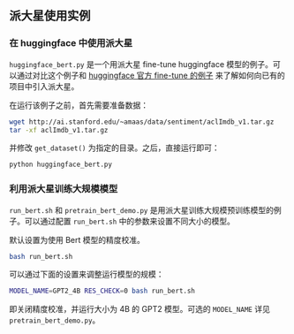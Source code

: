 ## 派大星使用实例

### 在 huggingface 中使用派大星

`huggingface_bert.py` 是一个用派大星 fine-tune huggingface 模型的例子。可以通过对比这个例子和 [huggingface 官方 fine-tune 的例子](https://huggingface.co/transformers/custom_datasets.html#seq-imdb) 来了解如何向已有的项目中引入派大星。

在运行该例子之前，首先需要准备数据：

```bash
wget http://ai.stanford.edu/~amaas/data/sentiment/aclImdb_v1.tar.gz
tar -xf aclImdb_v1.tar.gz
```

并修改 `get_dataset()` 为指定的目录。之后，直接运行即可：

```bash
python huggingface_bert.py
```

### 利用派大星训练大规模模型

`run_bert.sh` 和 `pretrain_bert_demo.py` 是用派大星训练大规模预训练模型的例子。可以通过配置 `run_bert.sh` 中的参数来设置不同大小的模型。

默认设置为使用 Bert 模型的精度校准。

```bash
bash run_bert.sh
```

可以通过下面的设置来调整运行模型的规模：

```bash
MODEL_NAME=GPT2_4B RES_CHECK=0 bash run_bert.sh
```

即关闭精度校准，并运行大小为 4B 的 GPT2 模型。可选的 `MODEL_NAME` 详见 `pretrain_bert_demo.py`。
